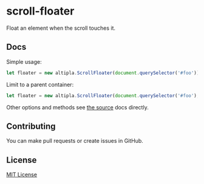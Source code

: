 
# scroll-floater

Float an element when the scroll touches it.


## Docs

Simple usage:

```js
let floater = new altipla.ScrollFloater(document.querySelector('#foo'));
```


Limit to a parent container:

```js
let floater = new altipla.ScrollFloater(document.querySelector('#foo'), 0, document.querySelector('#container'));
```

Other options and methods see [the source](src/scroll-floater.js) docs directly.


## Contributing

You can make pull requests or create issues in GitHub.


## License

[MIT License](LICENSE)
